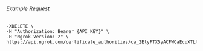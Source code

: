 
###### Example Request
```curl \
-XDELETE \
-H "Authorization: Bearer {API_KEY}" \
-H "Ngrok-Version: 2" \
https://api.ngrok.com/certificate_authorities/ca_2ElyFTX5yACFWCaEcuXTLlfkYVT
